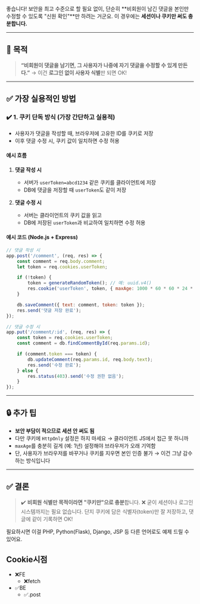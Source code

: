좋습니다!
보안을 최고 수준으로 할 필요 없이, 단순히 \*\*비회원이 남긴 댓글을 본인만 수정할 수 있도록 "신원 확인"\*\*만 하려는 거군요.
이 경우에는 **세션이나 쿠키만 써도 충분합니다.**

---

## 🎯 목적

> **“비회원이 댓글을 남기면, 그 사용자가 나중에 자기 댓글을 수정할 수 있게 만든다.”**
> → 이건 **로그인 없이 사용자 식별**만 되면 OK!

---

## ✅ 가장 실용적인 방법

### ✔️ 1. **쿠키 단독 방식** (가장 간단하고 실용적)

* 사용자가 댓글을 작성할 때, 브라우저에 고유한 ID를 쿠키로 저장
* 이후 댓글 수정 시, 쿠키 값이 일치하면 수정 허용

#### 예시 흐름

1. **댓글 작성 시**

   * 서버가 `userToken=abcd1234` 같은 쿠키를 클라이언트에 저장
   * DB에 댓글을 저장할 때 `userToken`도 같이 저장

2. **댓글 수정 시**

   * 서버는 클라이언트의 쿠키 값을 읽고
   * DB에 저장된 `userToken`과 비교하여 일치하면 수정 허용

#### 예시 코드 (Node.js + Express)

```js
// 댓글 작성 시
app.post('/comment', (req, res) => {
    const comment = req.body.comment;
    let token = req.cookies.userToken;

    if (!token) {
        token = generateRandomToken(); // 예: uuid.v4()
        res.cookie('userToken', token, { maxAge: 1000 * 60 * 60 * 24 * 365 }); // 1년 저장
    }

    db.saveComment({ text: comment, token: token });
    res.send('댓글 저장 완료');
});

// 댓글 수정 시
app.put('/comment/:id', (req, res) => {
    const token = req.cookies.userToken;
    const comment = db.findCommentById(req.params.id);

    if (comment.token === token) {
        db.updateComment(req.params.id, req.body.text);
        res.send('수정 완료');
    } else {
        res.status(403).send('수정 권한 없음');
    }
});
```

---

## 🔒 추가 팁

* **보안 부담이 적으므로 세션 안 써도 됨**
* 다만 쿠키에 `HttpOnly` 설정은 하지 마세요 → 클라이언트 JS에서 접근 못 하니까
* `maxAge`를 충분히 길게 (예: 1년) 설정해야 브라우저가 오래 기억함
* 단, 사용자가 브라우저를 바꾸거나 쿠키를 지우면 본인 인증 불가 → 이건 그냥 감수하는 방식입니다

---

## ✅ 결론

> ✔️ **비회원 식별만 목적이라면 "쿠키만"으로 충분**합니다.
> ❌ 굳이 세션이나 로그인 시스템까지는 필요 없습니다.
> 단지 쿠키에 담은 식별자(token)만 잘 저장하고, 댓글에 같이 기록하면 OK!

필요하시면 이걸 PHP, Python(Flask), Django, JSP 등 다른 언어로도 예제 드릴 수 있어요.



## Cookie시점
- ❌FE
  - ❌fetch
- ✅BE
  - ✅.post